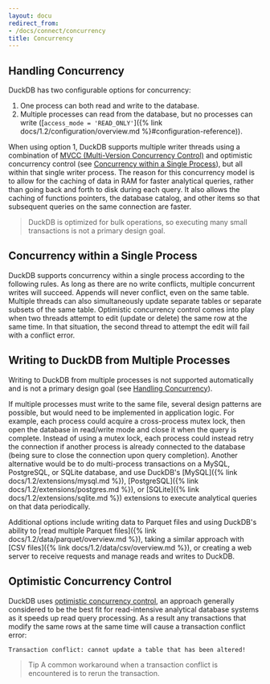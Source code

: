 ```yaml
---
layout: docu
redirect_from:
- /docs/connect/concurrency
title: Concurrency
---
```


## Handling Concurrency

DuckDB has two configurable options for concurrency:

1. One process can both read and write to the database.
2. Multiple processes can read from the database, but no processes can write ([`access_mode = 'READ_ONLY'`]({% link docs/1.2/configuration/overview.md %}#configuration-reference)).

When using option 1, DuckDB supports multiple writer threads using a combination of [MVCC (Multi-Version Concurrency Control)](https://en.wikipedia.org/wiki/Multiversion_concurrency_control) and optimistic concurrency control (see [Concurrency within a Single Process](#concurrency-within-a-single-process)), but all within that single writer process. The reason for this concurrency model is to allow for the caching of data in RAM for faster analytical queries, rather than going back and forth to disk during each query. It also allows the caching of functions pointers, the database catalog, and other items so that subsequent queries on the same connection are faster.

> DuckDB is optimized for bulk operations, so executing many small transactions is not a primary design goal.

## Concurrency within a Single Process

DuckDB supports concurrency within a single process according to the following rules. As long as there are no write conflicts, multiple concurrent writes will succeed. Appends will never conflict, even on the same table. Multiple threads can also simultaneously update separate tables or separate subsets of the same table. Optimistic concurrency control comes into play when two threads attempt to edit (update or delete) the same row at the same time. In that situation, the second thread to attempt the edit will fail with a conflict error.

## Writing to DuckDB from Multiple Processes

Writing to DuckDB from multiple processes is not supported automatically and is not a primary design goal (see [Handling Concurrency](#handling-concurrency)).

If multiple processes must write to the same file, several design patterns are possible, but would need to be implemented in application logic. For example, each process could acquire a cross-process mutex lock, then open the database in read/write mode and close it when the query is complete. Instead of using a mutex lock, each process could instead retry the connection if another process is already connected to the database (being sure to close the connection upon query completion). Another alternative would be to do multi-process transactions on a MySQL, PostgreSQL, or SQLite database, and use DuckDB's [MySQL]({% link docs/1.2/extensions/mysql.md %}), [PostgreSQL]({% link docs/1.2/extensions/postgres.md %}), or [SQLite]({% link docs/1.2/extensions/sqlite.md %}) extensions to execute analytical queries on that data periodically.

Additional options include writing data to Parquet files and using DuckDB's ability to [read multiple Parquet files]({% link docs/1.2/data/parquet/overview.md %}), taking a similar approach with [CSV files]({% link docs/1.2/data/csv/overview.md %}), or creating a web server to receive requests and manage reads and writes to DuckDB.

## Optimistic Concurrency Control

DuckDB uses [optimistic concurrency control](https://en.wikipedia.org/wiki/Optimistic_concurrency_control), an approach generally considered to be the best fit for read-intensive analytical database systems as it speeds up read query processing. As a result any transactions that modify the same rows at the same time will cause a transaction conflict error:

```console
Transaction conflict: cannot update a table that has been altered!
```

> Tip A common workaround when a transaction conflict is encountered is to rerun the transaction.
